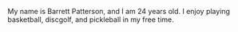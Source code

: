 My name is Barrett Patterson, and I am 24 years old. 
I enjoy playing basketball, discgolf, and pickleball in my free time.
